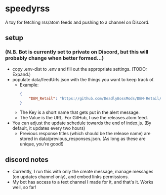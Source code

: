 # speedyrss
A toy for fetching rss/atom feeds and pushing to a channel on Discord.


## setup 
### (N.B. Bot is currently set to private on Discord, but this will probably change when better formed...)

- copy .env-dist to .env and fill out the appropriate settings. (TODO: Expand.)
- populate data/feedUrls.json with the things you want to keep track of.
  - Example: 
    ```json
    {
        "DBM_Retail": "https://github.com/DeadlyBossMods/DBM-Retail/releases.atom",
    }
    ```
  - The Key is a short name that gets put in the alert message.
  - The Value is the URL.  For GitHub, I use the releases.atom feed.
- You can adjust the update schedule towards the end of index.js. (By default, it updates every two hours)
  - Previous response titles (which should be the release name) are stored in data/previous_responses.json. (As long as these are unique, you're good!)

## discord notes

- Currently, I run this with only the create message, manage messages (on updates channel only), and embed links permissions.
- My bot has access to a text channel I made for it, and that's it.  Works well, so far!

